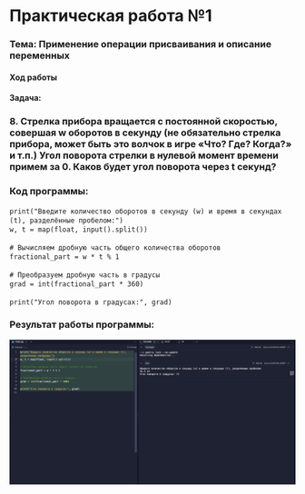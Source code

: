 # Практическая работа №1 #

### Тема: Применение операции присваивания и описание переменных

#### Ход работы

#### Задача:


### 8. Стрелка прибора вращается с постоянной скоростью, совершая w оборотов в секунду (не обязательно стрелка прибора, может быть это волчок в игре «Что? Где? Когда?» и т.п.) Угол поворота стрелки в нулевой момент времени примем за 0. Каков будет угол поворота через t секунд?
### Код программы:



```
print("Введите количество оборотов в секунду (w) и время в секундах (t), разделённые пробелом:")
w, t = map(float, input().split())

# Вычисляем дробную часть общего количества оборотов
fractional_part = w * t % 1

# Преобразуем дробную часть в градусы
grad = int(fractional_part * 360)

print("Угол поворота в градусах:", grad)
```




### Результат работы программы: 

![](https://github.com/evilibronteee/HTML/blob/main/PR1_YP/Python%20-%20Replit%20-%20Google%20Chrome%2007.04.2024%2013_14_35.png?raw=true)
